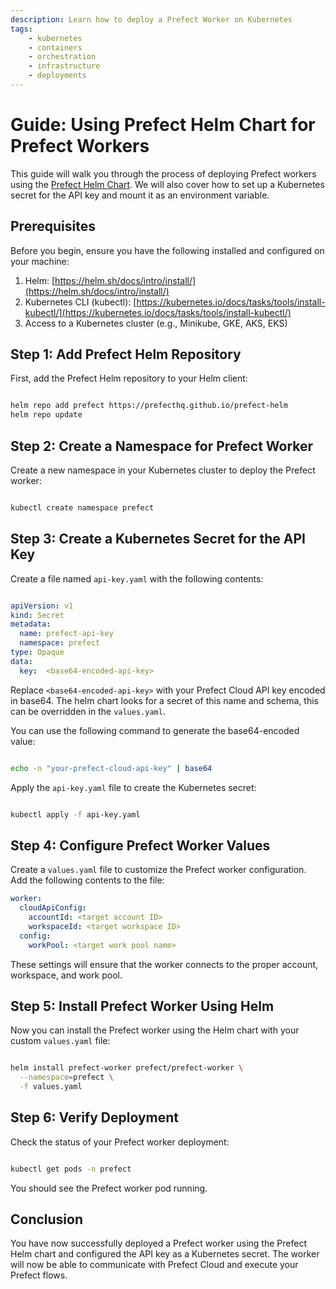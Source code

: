 ```yaml
---
description: Learn how to deploy a Prefect Worker on Kubernetes
tags:
    - kubernetes
    - containers
    - orchestration
    - infrastructure
    - deployments
---
```


# Guide: Using Prefect Helm Chart for Prefect Workers

This guide will walk you through the process of deploying Prefect workers using the [Prefect Helm Chart](https://github.com/PrefectHQ/prefect-helm/tree/main/charts/prefect-worker). We will also cover how to set up a Kubernetes secret for the API key and mount it as an environment variable.
## Prerequisites

Before you begin, ensure you have the following installed and configured on your machine:

1. Helm: [https://helm.sh/docs/intro/install/](https://helm.sh/docs/intro/install/)
2. Kubernetes CLI (kubectl): [https://kubernetes.io/docs/tasks/tools/install-kubectl/](https://kubernetes.io/docs/tasks/tools/install-kubectl/)
3. Access to a Kubernetes cluster (e.g., Minikube, GKE, AKS, EKS)

## Step 1: Add Prefect Helm Repository

First, add the Prefect Helm repository to your Helm client:

```bash

helm repo add prefect https://prefecthq.github.io/prefect-helm
helm repo update
```


## Step 2: Create a Namespace for Prefect Worker

Create a new namespace in your Kubernetes cluster to deploy the Prefect worker:

```bash

kubectl create namespace prefect
```


## Step 3: Create a Kubernetes Secret for the API Key

Create a file named `api-key.yaml` with the following contents:

```yaml

apiVersion: v1
kind: Secret
metadata:
  name: prefect-api-key
  namespace: prefect
type: Opaque
data:
  key:  <base64-encoded-api-key>
```


Replace `<base64-encoded-api-key>` with your Prefect Cloud API key encoded in base64. The helm chart looks for a secret of this name and schema, this can be overridden in the `values.yaml`.

You can use the following command to generate the base64-encoded value:

```bash

echo -n "your-prefect-cloud-api-key" | base64
```


Apply the `api-key.yaml` file to create the Kubernetes secret:

```bash

kubectl apply -f api-key.yaml
```


## Step 4: Configure Prefect Worker Values

Create a `values.yaml` file to customize the Prefect worker configuration. Add the following contents to the file:

```yaml
worker:
  cloudApiConfig:
    accountId: <target account ID>
    workspaceId: <target workspace ID>
  config:
    workPool: <target work pool name>
```

These settings will ensure that the worker connects to the proper account, workspace, and work pool.

## Step 5: Install Prefect Worker Using Helm

Now you can install the Prefect worker using the Helm chart with your custom `values.yaml` file:

```bash

helm install prefect-worker prefect/prefect-worker \
  --namespace=prefect \
  -f values.yaml
```


## Step 6: Verify Deployment

Check the status of your Prefect worker deployment:

```bash

kubectl get pods -n prefect
```



You should see the Prefect worker pod running.
## Conclusion

You have now successfully deployed a Prefect worker using the Prefect Helm chart and configured the API key as a Kubernetes secret. The worker will now be able to communicate with Prefect Cloud and execute your Prefect flows.
